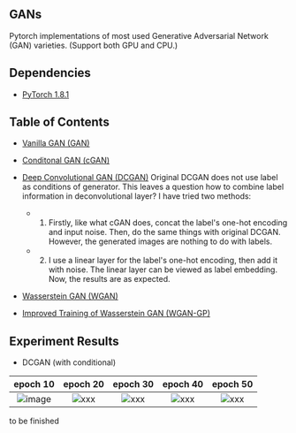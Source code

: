 ## GANs
Pytorch implementations of most used Generative Adversarial Network (GAN) varieties. (Support both GPU and CPU.)

## Dependencies
* [PyTorch 1.8.1](http://pytorch.org/)

## Table of Contents
* [Vanilla GAN (GAN)](https://arxiv.org/pdf/1406.2661.pdf)
* [Conditonal GAN (cGAN)](https://arxiv.org/pdf/1411.1784.pdf)
* [Deep Convolutional GAN (DCGAN)](https://arxiv.org/pdf/1511.06434.pdf)
    Original DCGAN does not use label as conditions of generator. This leaves a question how to combine label information in deconvolutional layer? I have tried two methods:

    - 1. Firstly, like what cGAN does, concat the label's one-hot encoding and input noise. Then, do the same things with original DCGAN. However, the generated images are nothing to do with labels.
    - 2. I use a linear layer for the label's one-hot encoding, then add it with noise. The linear layer can be viewed as label embedding. Now, the results are as expected.

* [Wasserstein GAN (WGAN)](https://arxiv.org/pdf/1701.07875.pdf)
* [Improved Training of Wasserstein GAN (WGAN-GP)](https://arxiv.org/pdf/1704.00028.pdf)

## Experiment Results

* DCGAN (with conditional)

| epoch 10 | epoch 20 | epoch 30 | epoch 40 | epoch 50 | 
| :---:  | :---: | :---: | :---: | :---: | 
| ![image](https://github.com/NewZsh/PyTorch_GAN/blob/main/images/DCGAN_10.png) | ![xxx](https://github.com/NewZsh/PyTorch_GAN/blob/master/images/DCGAN_20.png?raw=true) | ![xxx](https://github.com/NewZsh/PyTorch_GAN/blob/master/images/DCGAN_30.png?raw=true) | ![xxx](https://github.com/NewZsh/PyTorch_GAN/blob/master/images/DCGAN_40.png?raw=true) | ![xxx](https://github.com/NewZsh/PyTorch_GAN/blob/master/images/DCGAN_50.png?raw=true) |


to be finished